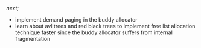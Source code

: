 *next;*

- implement demand paging in the buddy allocator
- learn about avl trees and red black trees to implement free list allocation technique faster since the buddy allocator suffers from internal fragmentation
